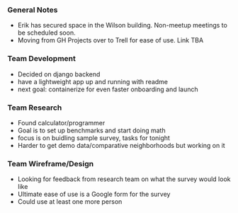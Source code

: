 
### General Notes
* Erik has secured space in the Wilson building. Non-meetup meetings to be scheduled soon.
* Moving from GH Projects over to Trell for ease of use. Link TBA

### Team Development
* Decided on django backend
* have a lightweight app up and running with readme
* next goal: containerize for even faster onboarding and launch


### Team Research
* Found calculator/programmer
* Goal is to set up benchmarks and start doing math
* focus is on buidling sample survey, tasks for tonight
* Harder to get demo data/comparative neighborhoods but working on it

### Team Wireframe/Design
* Looking for feedback from research team on what the survey would look like
* Ultimate ease of use is a Google form for the survey
* Could use at least one more person

